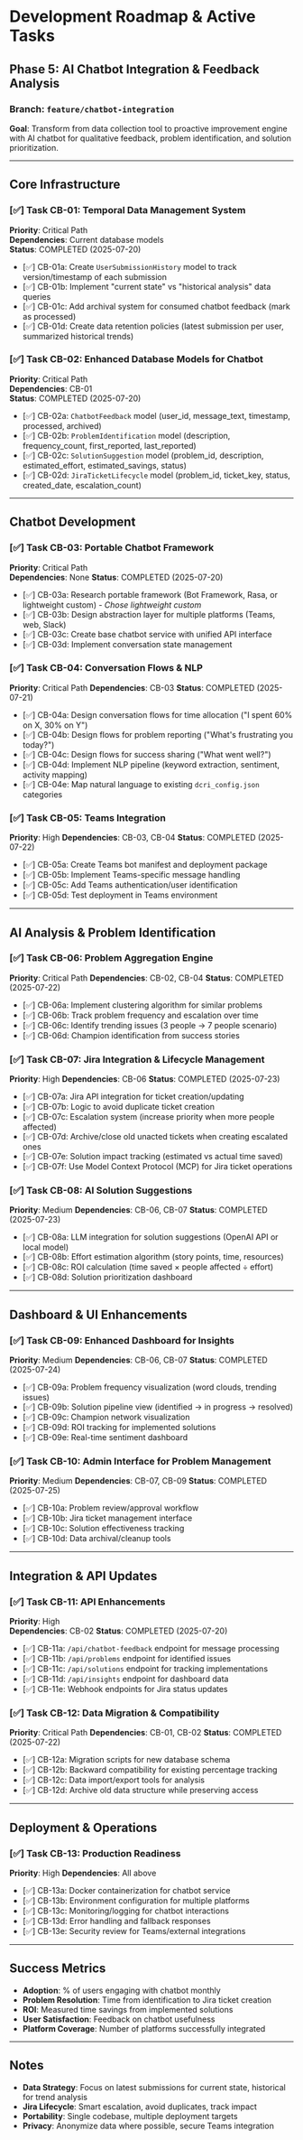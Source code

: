# Development Roadmap & Active Tasks

## Phase 5: AI Chatbot Integration & Feedback Analysis

### Branch: `feature/chatbot-integration`

**Goal**: Transform from data collection tool to proactive improvement engine with AI chatbot for qualitative feedback, problem identification, and solution prioritization.

---

## Core Infrastructure

### [✅] Task CB-01: Temporal Data Management System
**Priority**: Critical Path  
**Dependencies**: Current database models  
**Status**: COMPLETED (2025-07-20)

- [✅] CB-01a: Create `UserSubmissionHistory` model to track version/timestamp of each submission
- [✅] CB-01b: Implement "current state" vs "historical analysis" data queries  
- [✅] CB-01c: Add archival system for consumed chatbot feedback (mark as processed)
- [✅] CB-01d: Create data retention policies (latest submission per user, summarized historical trends)

### [✅] Task CB-02: Enhanced Database Models for Chatbot
**Priority**: Critical Path  
**Dependencies**: CB-01  
**Status**: COMPLETED (2025-07-20)

- [✅] CB-02a: `ChatbotFeedback` model (user_id, message_text, timestamp, processed, archived)
- [✅] CB-02b: `ProblemIdentification` model (description, frequency_count, first_reported, last_reported)
- [✅] CB-02c: `SolutionSuggestion` model (problem_id, description, estimated_effort, estimated_savings, status)
- [✅] CB-02d: `JiraTicketLifecycle` model (problem_id, ticket_key, status, created_date, escalation_count)

---

## Chatbot Development

### [✅] Task CB-03: Portable Chatbot Framework  
**Priority**: Critical Path  
**Dependencies**: None
**Status**: COMPLETED (2025-07-20)

- [✅] CB-03a: Research portable framework (Bot Framework, Rasa, or lightweight custom) - *Chose lightweight custom*
- [✅] CB-03b: Design abstraction layer for multiple platforms (Teams, web, Slack)
- [✅] CB-03c: Create base chatbot service with unified API interface
- [✅] CB-03d: Implement conversation state management

### [✅] Task CB-04: Conversation Flows & NLP
**Priority**: Critical Path
**Dependencies**: CB-03
**Status**: COMPLETED (2025-07-21)

- [✅] CB-04a: Design conversation flows for time allocation ("I spent 60% on X, 30% on Y")
- [✅] CB-04b: Design flows for problem reporting ("What's frustrating you today?")
- [✅] CB-04c: Design flows for success sharing ("What went well?")
- [✅] CB-04d: Implement NLP pipeline (keyword extraction, sentiment, activity mapping)
- [✅] CB-04e: Map natural language to existing `dcri_config.json` categories

### [✅] Task CB-05: Teams Integration
**Priority**: High
**Dependencies**: CB-03, CB-04
**Status**: COMPLETED (2025-07-22)

- [✅] CB-05a: Create Teams bot manifest and deployment package
- [✅] CB-05b: Implement Teams-specific message handling
- [✅] CB-05c: Add Teams authentication/user identification
- [✅] CB-05d: Test deployment in Teams environment

---

## AI Analysis & Problem Identification  

### [✅] Task CB-06: Problem Aggregation Engine
**Priority**: Critical Path
**Dependencies**: CB-02, CB-04
**Status**: COMPLETED (2025-07-22)

- [✅] CB-06a: Implement clustering algorithm for similar problems
- [✅] CB-06b: Track problem frequency and escalation over time
- [✅] CB-06c: Identify trending issues (3 people → 7 people scenario)
- [✅] CB-06d: Champion identification from success stories

### [✅] Task CB-07: Jira Integration & Lifecycle Management
**Priority**: High
**Dependencies**: CB-06
**Status**: COMPLETED (2025-07-23)

- [✅] CB-07a: Jira API integration for ticket creation/updating
- [✅] CB-07b: Logic to avoid duplicate ticket creation
- [✅] CB-07c: Escalation system (increase priority when more people affected)
- [✅] CB-07d: Archive/close old unacted tickets when creating escalated ones
- [✅] CB-07e: Solution impact tracking (estimated vs actual time saved)
- [✅] CB-07f: Use Model Context Protocol (MCP) for Jira ticket operations

### [✅] Task CB-08: AI Solution Suggestions
**Priority**: Medium
**Dependencies**: CB-06, CB-07
**Status**: COMPLETED (2025-07-23)

- [✅] CB-08a: LLM integration for solution suggestions (OpenAI API or local model)
- [✅] CB-08b: Effort estimation algorithm (story points, time, resources)
- [✅] CB-08c: ROI calculation (time saved × people affected ÷ effort)
- [✅] CB-08d: Solution prioritization dashboard

---

## Dashboard & UI Enhancements

### [✅] Task CB-09: Enhanced Dashboard for Insights
**Priority**: Medium
**Dependencies**: CB-06, CB-07
**Status**: COMPLETED (2025-07-24)

- [✅] CB-09a: Problem frequency visualization (word clouds, trending issues)
- [✅] CB-09b: Solution pipeline view (identified → in progress → resolved)
- [✅] CB-09c: Champion network visualization
- [✅] CB-09d: ROI tracking for implemented solutions
- [✅] CB-09e: Real-time sentiment dashboard

### [✅] Task CB-10: Admin Interface for Problem Management
**Priority**: Medium
**Dependencies**: CB-07, CB-09
**Status**: COMPLETED (2025-07-25)

- [✅] CB-10a: Problem review/approval workflow
- [✅] CB-10b: Jira ticket management interface
- [✅] CB-10c: Solution effectiveness tracking
- [✅] CB-10d: Data archival/cleanup tools

---

## Integration & API Updates

### [✅] Task CB-11: API Enhancements  
**Priority**: High  
**Dependencies**: CB-02
**Status**: COMPLETED (2025-07-20)

- [✅] CB-11a: `/api/chatbot-feedback` endpoint for message processing
- [✅] CB-11b: `/api/problems` endpoint for identified issues  
- [✅] CB-11c: `/api/solutions` endpoint for tracking implementations
- [✅] CB-11d: `/api/insights` endpoint for dashboard data
- [✅] CB-11e: Webhook endpoints for Jira status updates

### [✅] Task CB-12: Data Migration & Compatibility
**Priority**: Critical Path
**Dependencies**: CB-01, CB-02
**Status**: COMPLETED (2025-07-22)

- [✅] CB-12a: Migration scripts for new database schema
- [✅] CB-12b: Backward compatibility for existing percentage tracking
- [✅] CB-12c: Data import/export tools for analysis
- [✅] CB-12d: Archive old data structure while preserving access

---

## Deployment & Operations

### [✅] Task CB-13: Production Readiness
**Priority**: High
**Dependencies**: All above

- [✅] CB-13a: Docker containerization for chatbot service
- [✅] CB-13b: Environment configuration for multiple platforms
- [✅] CB-13c: Monitoring/logging for chatbot interactions
- [✅] CB-13d: Error handling and fallback responses
- [✅] CB-13e: Security review for Teams/external integrations

---

## Success Metrics

- **Adoption**: % of users engaging with chatbot monthly
- **Problem Resolution**: Time from identification to Jira ticket creation  
- **ROI**: Measured time savings from implemented solutions
- **User Satisfaction**: Feedback on chatbot usefulness
- **Platform Coverage**: Number of platforms successfully integrated

---

## Notes

- **Data Strategy**: Focus on latest submissions for current state, historical for trend analysis
- **Jira Lifecycle**: Smart escalation, avoid duplicates, track impact
- **Portability**: Single codebase, multiple deployment targets
- **Privacy**: Anonymize data where possible, secure Teams integration